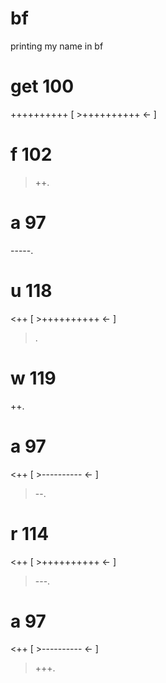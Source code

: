 # bf
printing my name in bf


# get 100
++++++++++
[
    >++++++++++
    <-
]
# f 102
>++.
# a 97
-----.
# u 118
<++
[
    >++++++++++
    <-
]
>.
# w 119
++.
# a 97
<++ 
[
    >----------
    <-
]
>--.
# r 114
<++
[
    >++++++++++
    <-
]
>---.
# a 97
<++
[
    >----------
    <-
]
>+++.
